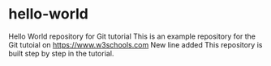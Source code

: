 # hello-world
Hello World repository for Git tutorial
This is an example repository for the Git tutoial on https://www.w3schools.com
New line added
This repository is built step by step in the tutorial.

